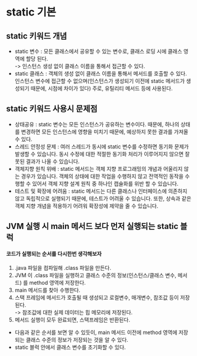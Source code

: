 # static 기본

## static 키워드 개념

* static 변수 : 모든 클래스에서 공유할 수 있는 변수로, 클래스 로딩 시에 클래스 영역에 할당 된다.\
  \-> 인스턴스 생성 없이 클래스 이름을 통해서 접근할 수 있다.
* static 클래스 : 객체의 생성 없이 클래스 이름을 통해서 메서드를 호출할 수 있다. 인스턴스 변수에 접근할 수 없으며(인스턴스가 생성되기 이전에 static 메서드가 생성되기 때문에, 시점에 차이가 있다) 주로, 유틸리티 메서드 등에 사용된다.

## static 키워드 사용시 문제점

* 상태공유 : static 변수는 모든 인스턴스가 공유하는 변수이다. 때문에, 하나의 상태를 변경하면 모든 인스턴스에 영향을 미치기 때문에, 예상하지 못한 결과를 가져올 수 있다.
* 스레드 안정성 문제 : 여러 스레드가 동시에 static 변수를 수정하면 동기화 문제가 발생할 수 있습니다. 동시 수정에 대한 적절한 동기화 처리가 이루어지지 않으면 잘못된 결과가 나올 수 있습니다.
* 객체지향 원칙 위배 : static 메서드는 객체 지향 프로그래밍의 개념과 어울리지 않는 경우가 있습니다. 객체의 상태에 대한 작업을 수행하지 않고 전역적인 동작을 수행할 수 있어서 객체 지향 설계 원칙 중 하나인 캡슐화를 위반 할 수 있습니다.
* 테스트 및 확장에 어려움 : static 메서드는 다른 클래스나 인터페이스에 의존하지 않고 독립적으로 실행되기 때문에, 테스트가 어려울 수 있습니다. 또한, 상속과 같은 객체 지향 개념을 적용하기 어려워 확장성에 제약을 줄 수 있습니다.

## JVM 실행 시 main 메서드 보다 먼저 실행되는 static 블럭

#### 코드가 실행되는 순서를 다시한번 생각해보자

1. .java 파일을 컴파일해 .class 파일을 만든다.
2. JVM 이 .class 파일을 실행하고 클래스 수준의 정보(인스턴스/클래스 변수, 메서드) 를 method 영역에 저장한다.
3. main 메서드를 찾아 수행한다.
4. 스택 프레임에 메서드가 호출될 때 생성되고 로컬변수, 매개변수, 참조값 등이 저장된다.\
   \-> 참조값에 대한 실제 데이터는 힙 메모리에 저장된다.
5. 메서드 실행이 모두 완료되면, 스택프레임은 반환된다.

* 다음과 같은 순서를 보면 알 수 있듯이, main 메서드 이전에 method 영역에 저장되는 클래스 수준의 정보가 저장되는 것을 알 수 있다.
* static 블럭 안에서 클래스 변수를 초기화할 수 있다.
